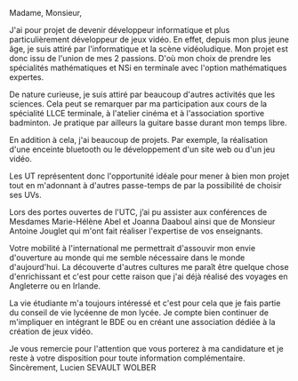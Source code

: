 Madame, Monsieur,

J'ai pour projet de devenir développeur informatique et plus particulièrement développeur de jeux vidéo. En effet, depuis mon plus jeune âge, je suis attiré par l'informatique et la scène vidéoludique. Mon projet est donc issu de l'union de mes 2 passions. D'où mon choix de prendre les spécialités mathématiques et NSi en terminale avec l'option mathématiques expertes.

De nature curieuse, je suis attiré par beaucoup d'autres activités que les sciences. Cela peut se remarquer par ma participation aux cours de la spécialité LLCE terminale, à l'atelier cinéma et à l'association sportive badminton. Je pratique par ailleurs la guitare basse durant mon temps libre.

En addition à cela, j'ai beaucoup de projets. Par exemple, la réalisation d'une enceinte bluetooth ou le développement d'un site web ou d'un jeu vidéo.

Les UT représentent donc l'opportunité idéale pour mener à bien mon projet tout en m'adonnant à d'autres passe-temps de par la possibilité de choisir ses UVs.

Lors des portes ouvertes de l'UTC, j’ai pu assister aux conférences de Mesdames Marie-Hélène Abel et Joanna Daaboul ainsi que de Monsieur Antoine Jouglet qui m'ont fait réaliser l'expertise de vos enseignants. 

Votre mobilité à l'international me permettrait d'assouvir mon envie d'ouverture au monde qui me semble nécessaire dans le monde d'aujourd'hui. La découverte d'autres cultures me paraît être quelque chose d'enrichissant et c'est pour cette raison que j'ai déjà réalisé des voyages en Angleterre ou en Irlande.

La vie étudiante m'a toujours intéressé et c'est pour cela que je fais partie du conseil de vie lycéenne de mon lycée. Je compte bien continuer de m'impliquer en intégrant le BDE ou en créant une association dédiée à la création de jeux vidéo.

Je vous remercie pour l'attention que vous porterez à ma candidature et je reste à votre disposition pour toute information complémentaire.
Sincèrement,
Lucien SEVAULT WOLBER

